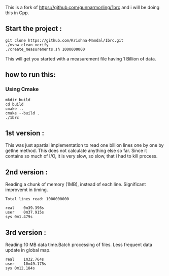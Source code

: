 This is a fork of https://github.com/gunnarmorling/1brc and i will be doing this in Cpp.

## Start the project :

    
    git clone https://github.com/Krishna-Mandal/1brc.git
    ./mvnw clean verify
    ./create_measurements.sh 1000000000
    
This will get you started with a measurement file having 1 Billion of data.

## how to run this:
### Using Cmake
    mkdir build
    cd build
    cmake ..
    cmake --build .
    ./1brc

## 1st version :
This was just  apartial implementation to read one billion lines one by one by getlne method. This does not calculate anything else so far.
Since it contains so much of I/O, it is very slow, so slow, that i had to kill process.

## 2nd version :
Reading a chunk of memory (1MB), instead of each line. Significant improvemt in timing.

    
    Total lines read: 1000000000
    
    real	0m39.396s
    user	0m37.915s
    sys	0m1.479s

## 3rd version :
Reading 10 MB data time.Batch processing of files.
Less frequent data update in global map.

    real	1m32.764s
    user	10m49.175s
    sys	0m12.184s

